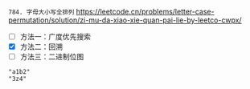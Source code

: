 
`784. 字母大小写全排列` https://leetcode.cn/problems/letter-case-permutation/solution/zi-mu-da-xiao-xie-quan-pai-lie-by-leetco-cwpx/
- [ ] 方法一：广度优先搜索
- [x] 方法二：回溯
- [ ] 方法三：二进制位图

```
"a1b2"
"3z4"
```

